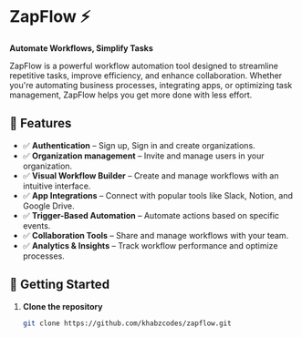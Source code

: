 # ZapFlow ⚡  
**Automate Workflows, Simplify Tasks**  

ZapFlow is a powerful workflow automation tool designed to streamline repetitive tasks, improve efficiency, and enhance collaboration. Whether you're automating business processes, integrating apps, or optimizing task management, ZapFlow helps you get more done with less effort.  

## 🚀 Features  
- ✅ **Authentication** – Sign up, Sign in and create organizations.
- ✅ **Organization management** – Invite and manage users in your organization.
- ✅ **Visual Workflow Builder** – Create and manage workflows with an intuitive interface.  
- ✅ **App Integrations** – Connect with popular tools like Slack, Notion, and Google Drive.  
- ✅ **Trigger-Based Automation** – Automate actions based on specific events.  
- ✅ **Collaboration Tools** – Share and manage workflows with your team.  
- ✅ **Analytics & Insights** – Track workflow performance and optimize processes.  

## 🔧 Getting Started  
1. **Clone the repository**  
   ```bash
   git clone https://github.com/khabzcodes/zapflow.git
